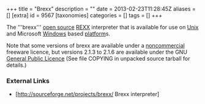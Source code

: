 +++
title = "Brexx"
description = ""
date = 2013-02-23T11:28:45Z
aliases = []
[extra]
id = 9567
[taxonomies]
categories = []
tags = []
+++



The '''brexx''' [open source](https://rosettacode.org/wiki/open_source) [REXX](https://rosettacode.org/wiki/REXX) interpreter that is available for use on [Unix](https://rosettacode.org/wiki/Unix) and Microsoft [Windows](https://rosettacode.org/wiki/Windows) based [platform](https://rosettacode.org/wiki/platform)s.

Note that some versions of brexx are available under a [noncommercial](https://rosettacode.org/wiki/noncommercial) freeware licence, but versions 2.1.3 to 2.1.6 are available under the GNU [General Public Licence](https://rosettacode.org/wiki/GPL) (See file COPYING in unpacked source tarball for details.)


###  External Links 


* [http://sourceforge.net/projects/brexx/ Brexx interpreter]

